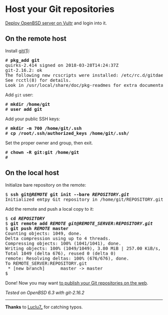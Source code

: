 # Host your Git repositories

[Deploy OpenBSD server on Vultr](/vultr.html) and login into it.

## On the remote host

Install [git(1)](https://git-scm.com/):

<pre>
# <b>pkg_add git</b>
quirks-2.414 signed on 2018-03-28T14:24:37Z
git-2.16.2: ok
The following new rcscripts were installed: /etc/rc.d/gitdaemon
See rcctl(8) for details.
Look in /usr/local/share/doc/pkg-readmes for extra documentation.
</pre>

Add `git` user:

<pre>
# <b>mkdir /home/git</b>
# <b>user add git</b>
</pre>

Add your public SSH keys:

<pre>
# <b>mkdir -m 700 /home/git/.ssh</b>
# <b>cp /root/.ssh/authorized_keys /home/git/.ssh/</b>
</pre>

Set the proper owner and group, then exit.

<pre>
# <b>chown -R git:git /home/git</b>
#
</pre>

## On the local host

Initialize bare repository on the remote:

<pre>
$ <b>ssh git@<i>REMOTE</i> git init --bare <i>REPOSITORY.git</i></b>
Initialized emtpy Git repository in /home/git/REPOSITORY.git/
</pre>

Add the remote and push a local copy to it:

<pre>
$ <b>cd <i>REPOSITORY</i></b>
$ <b>git remote add <i>REMOTE</i> <i>git@REMOTE_SERVER:REPOSITORY.git</i></b>
$ <b>git push <i>REMOTE</i> master</b>
Counting objects: 1049, done.
Delta compression using up to 4 threads.
Compressing objects: 100% (1041/1041), done.
Writing objects: 100% (1049/1049), 3.80 MiB | 257.00 KiB/s, done.
Total 1049 (delta 676), reused 0 (delta 0)
remote: Resolving deltas: 100% (676/676), done.
To REMOTE_SERVER:REPOSITORY.git
 * [new branch]      master -> master
$
</pre>

Done! Now you may want [to publish your Git repositories on the web](/stagit.html).

_Tested on OpenBSD 6.3 with git-2.16.2_

---

**Thanks** to 
[Luclu7_](https://mobile.twitter.com/Luclu7_/status/1015396970112978950)
for catching typos.
